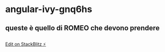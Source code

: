 # angular-ivy-gnq6hs


## queste è quello di ROMEO che devono prendere

##
##
##


[Edit on StackBlitz ⚡️](https://stackblitz.com/edit/angular-ivy-gnq6hs)
